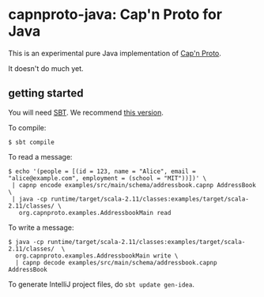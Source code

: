 # capnproto-java: Cap'n Proto for Java

This is an experimental pure Java implementation of [Cap'n Proto](http://capnproto.org).

It doesn't do much yet.

## getting started

You will need [SBT](http://scala-sbt.org). We recommend [this version](https://github.com/paulp/sbt-extras).

To compile:
```
$ sbt compile
```

To read a message:
```
$ echo '(people = [(id = 123, name = "Alice", email = "alice@example.com", employment = (school = "MIT"))])' \
 | capnp encode examples/src/main/schema/addressbook.capnp AddressBook \
 | java -cp runtime/target/scala-2.11/classes:examples/target/scala-2.11/classes/ \
   org.capnproto.examples.AddressbookMain read
```

To write a message:
```
$ java -cp runtime/target/scala-2.11/classes:examples/target/scala-2.11/classes/  \
  org.capnproto.examples.AddressbookMain write \
  | capnp decode examples/src/main/schema/addressbook.capnp AddressBook
```

To generate IntelliJ project files, do `sbt update gen-idea`.

